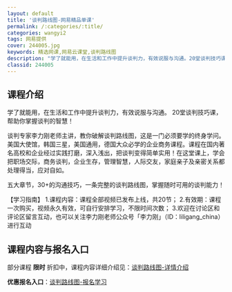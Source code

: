 ```yaml
---
layout: default
title: '谈判路线图-网易精品单课'
permalink: /:categories/:title/
categories: wangyi2
tags: 网易提供
cover: 244005.jpg
keywords: 精选网课,网易云课堂,谈判路线图
description: "学了就能用，在生活和工作中提升谈判力，有效说服与沟通。20堂谈判技巧课，帮助你掌握谈判的智慧！谈判专家李力刚老师主讲，教你破解谈判路线图，这是一门必须要学的终身学问。美国大使馆，韩国三星，美"
classid: 244005
---
```


## 课程介绍

学了就能用，在生活和工作中提升谈判力，有效说服与沟通。
20堂谈判技巧课，帮助你掌握谈判的智慧！

谈判专家李力刚老师主讲，教你破解谈判路线图，这是一门必须要学的终身学问。美国大使馆，韩国三星，美国通用，德国大众必学的企业商务课程。课程在国内著名高校和企业经过实践打磨，深入浅出，把谈判变得简单实用！在这堂课上，学会把职场交际，商务谈判，企业生存，管理智慧，人际交友，家庭亲子及亲密关系都处理得当，应对自如。

五大章节，30+的沟通技巧，一条完整的谈判路线图，掌握随时可用的谈判能力！

【学习指南】
1.课程内容：课程全部视频已发布上线，共20节；
2.有效期：课程一次购买，视频永久有效，可自行安排学习，不限时间次数；
3.欢迎在讨论区和评论区留言互动，也可以关注李力刚老师公众号「李力刚」（ID：liligang_china）进行互动

## 课程内容与报名入口

部分课程 **限时** 折扣中，课程内容详细介绍见：[谈判路线图-详情介绍](https://study.163.com/course/introduction/244005.htm?share=1&shareId=1025206652&utm_campaign=share&utm_medium=iphoneShare&utm_source=&utm_u=1025206652)

**优惠报名入口**：[谈判路线图-报名学习](https://study.163.com/course/introduction/244005.htm?share=1&shareId=1025206652&utm_campaign=share&utm_medium=iphoneShare&utm_source=&utm_u=1025206652)


